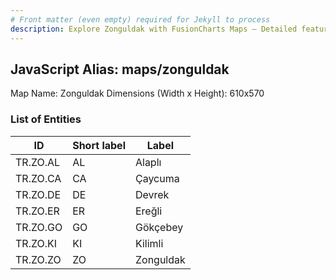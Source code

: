 ```yaml
---
# Front matter (even empty) required for Jekyll to process
description: Explore Zonguldak with FusionCharts Maps – Detailed features for seamless integration. Try now & enhance your data visualization today! 
---
```


## JavaScript Alias: maps/zonguldak

Map Name: Zonguldak
Dimensions (Width x Height): 610x570





### List of Entities

ID | Short label | Label
---|---|---|
TR.ZO.AL | AL | Alaplı
TR.ZO.CA | CA | Çaycuma
TR.ZO.DE | DE | Devrek
TR.ZO.ER | ER | Ereğli		
TR.ZO.GO | GO | Gökçebey
TR.ZO.KI | KI | Kilimli
TR.ZO.ZO | ZO | Zonguldak